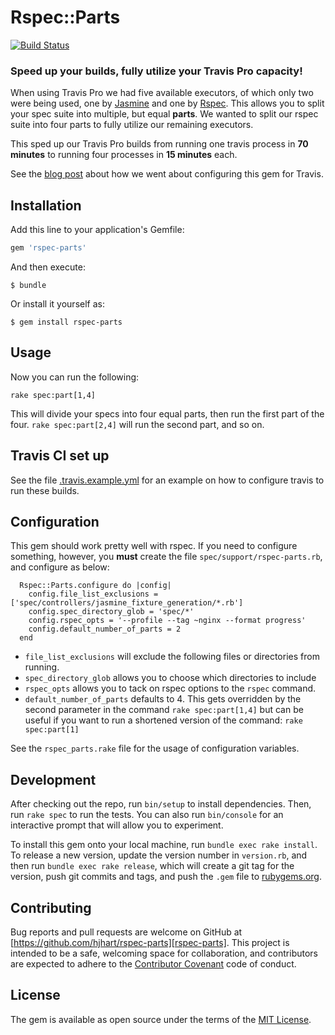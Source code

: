 # Rspec::Parts

[![Build Status](https://travis-ci.org/hjhart/rspec-parts.svg?branch=master)](https://travis-ci.org/hjhart/rspec-parts)

### Speed up your builds, fully utilize your Travis Pro capacity!

When using Travis Pro we had five available executors, of which only two were being used, one by [Jasmine][jasmine] and one by [Rspec][rspec].
This allows you to split your spec suite into multiple, but equal **parts**. We wanted to split our rspec suite into four parts to fully utilize our remaining executors.

This sped up our Travis Pro builds from running one travis process in **70 minutes** to running four processes in **15 minutes** each.

See the [blog post][blog-post] about how we went about configuring this gem for Travis.

## Installation

Add this line to your application's Gemfile:

```ruby
gem 'rspec-parts'
```

And then execute:

    $ bundle

Or install it yourself as:

    $ gem install rspec-parts

## Usage

Now you can run the following:

```shell
rake spec:part[1,4]
```

This will divide your specs into four equal parts, then run the first part of the four. `rake spec:part[2,4]` will run the second part, and so on.

## Travis CI set up

See the file [.travis.example.yml](https://github.com/hjhart/rspec-parts/blob/master/.travis.example.yml) for an example on how to configure travis to run these builds.

## Configuration

This gem should work pretty well with rspec. If you need to configure something, however, you **must** create the file `spec/support/rspec-parts.rb`, and configure as below:

      Rspec::Parts.configure do |config|
        config.file_list_exclusions = ['spec/controllers/jasmine_fixture_generation/*.rb']
        config.spec_directory_glob = 'spec/*'
        config.rspec_opts = '--profile --tag ~nginx --format progress'
        config.default_number_of_parts = 2
      end

* `file_list_exclusions` will exclude the following files or directories from running.
* `spec_directory_glob` allows you to choose which directories to include
* `rspec_opts` allows you to tack on rspec options to the `rspec` command.
* `default_number_of_parts` defaults to 4. This gets overridden by the second parameter in the command `rake spec:part[1,4]` but can be useful if you want to run a shortened version of the command: `rake spec:part[1]`

See the `rspec_parts.rake` file for the usage of configuration variables.

## Development

After checking out the repo, run `bin/setup` to install dependencies. Then, run `rake spec` to run the tests. You can also run `bin/console` for an interactive prompt that will allow you to experiment.

To install this gem onto your local machine, run `bundle exec rake install`. To release a new version, update the version number in `version.rb`, and then run `bundle exec rake release`, which will create a git tag for the version, push git commits and tags, and push the `.gem` file to [rubygems.org](https://rubygems.org).

## Contributing

Bug reports and pull requests are welcome on GitHub at [https://github.com/hjhart/rspec-parts][rspec-parts]. This project is intended to be a safe, welcoming space for collaboration, and contributors are expected to adhere to the [Contributor Covenant](contributor-covenant.org) code of conduct.

## License

The gem is available as open source under the terms of the [MIT License][mit-license].

[mit-license]: http://opensource.org/licenses/MIT
[jasmine]: https://github.com/jasmine/jasmine-gem
[rspec]: https://github.com/rspec/rspec
[rspec-parts]: https://github.com/hjhart/rspec-parts
[blog-post]: http://building.wanelo.com/2015/11/09/fully-utilize-your-travis-pro-resources.html

